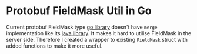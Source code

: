 # Protobuf FieldMask Util in Go
Current protobuf FieldMask type [go library](https://pkg.go.dev/google.golang.org/protobuf@v1.28.0/types/known/fieldmaskpb) doesn't have `merge` implementation like its [java library](https://developers.google.com/protocol-buffers/docs/reference/java/com/google/protobuf/util/FieldMaskUtil.html#merge-com.google.protobuf.FieldMask-com.google.protobuf.Message-com.google.protobuf.Message.Builder-). It makes it hard to utilise FieldMask in the server side. Therefore I created a wrapper to existing `FieldMask` struct with added functions to make it more useful. 
